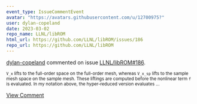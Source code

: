 ```yaml
---
event_type: IssueCommentEvent
avatar: "https://avatars.githubusercontent.com/u/12700975?"
user: dylan-copeland
date: 2023-03-02
repo_name: LLNL/libROM
html_url: https://github.com/LLNL/libROM/issues/186
repo_url: https://github.com/LLNL/libROM
---
```


<a href='https://github.com/dylan-copeland' target='_blank'>dylan-copeland</a> commented on issue <a href='https://github.com/LLNL/libROM/issues/186' target='_blank'>LLNL/libROM#186</a>.

<small>`V_x` lifts to the full-order space on the full-order mesh, whereas `V_x_sp` lifts to the sample mesh space on the sample mesh. These liftings are computed before the nonlinear term `f` is evaluated. In my notation above, the hyper-reduced version evaluates ...</small>

<a href='https://github.com/LLNL/libROM/issues/186' target='_blank'>View Comment</a>